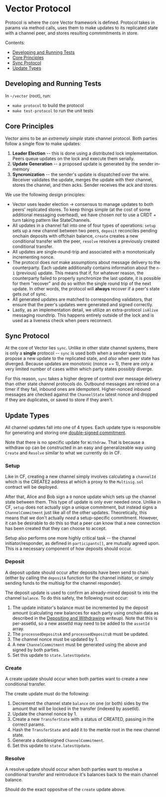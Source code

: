 # Vector Protocol

Protocol is where the core Vector framework is defined. Protocol takes in params via method calls, uses them to make updates to its replicated state with a channel peer, and stores resulting commmitments in store.

Contents:

- [Developing and Running Tests](https://github.com/connext/vector/tree/master/modules/protocol#developing-and-running-tests)
- [Core Principles](https://github.com/connext/vector/tree/master/modules/protocol#core-principles)
- [Sync Protocol](https://github.com/connext/vector/tree/master/modules/protocol#sync)
- [Update Types](https://github.com/connext/vector/tree/master/modules/protocol#update-types)

## Developing and Running Tests

In `~/vector` (root), run:

- `make protocol` to build the protocol
- `make test-protocol` to run the unit tests

## Core Principles

Vector aims to be an _extremely simple_ state channel protocol. Both parties follow a single flow to make updates:

1. **Leader Election** -- this is done using a distributed lock implementation. Peers queue updates on the lock and execute them serially.
2. **Update Generation** -- a proposed update is generated by the sender in-memory
3. **Syncronization** -- the sender's update is dispatched over the wire. Receiver validates the update, merges the update with their channel, stores the channel, and then acks. Sender receives the ack and stores.

We use the following design principles:

- Vector uses leader election -> consensus to manage updates to both peers' replicated stores. To keep things simple (at the cost of some additional messaging overhead), we have chosen _not_ to use a CRDT + turn taking pattern like StateChannels.
- All updates in a channel fall into one of four types of operations: `setup` sets up a new channel between two peers, `deposit` reconciles pending onchain deposits with offchain balance, `create` creates a new conditional transfer with the peer, `resolve` resolves a previously created conditional transfer.
- All updates are single-round-trip and associated with a monotonically incrementing nonce.
- The protocol does _not_ make assumptions about message delivery to the counterparty. Each update additionally contains information about the `n-1` (previous) update. This means that if, for whatever reason, the counterparty failed to properly synchronize the last update, it is possible for them "recover" and do so within the single round trip of the next update. In other words, the protocol will **always** recover if a peer's state gets out of sync.
- All generated updates are matched to corresponding validators, that ensure that the peer's updates were generated and signed correctly.
- Lastly, as an implementation detail, we utilize an extra-protocol `isAlive` messaging roundtrip. This happens entirely outside of the lock and is used as a liveness check when peers reconnect.

## Sync Protocol

At the core of Vector lies `sync`. Unlike in other state channel systems, there is only a **single** protocol -- `sync` is used both when a sender wants to propose a new update to the replicated state, and _also_ when peer state has diverged. Because updates are monotonic (nonce += 1), there are only a very limited number of cases within which party states possibly diverge.

For this reason, `sync` takes a higher degree of control over message delivery than other state channel protocols do. Outbound messages are retried on a timer if they fail, inbound ones are idempotent. Higher-nonced inbound messages are checked against the `ChannelState` latest nonce and dropped if they are duplicates, or saved to store if they aren't.

## Update Types

All channel updates fall into one of 4 types. Each update type is responsible for generating and storing one [double-signed commitment](https://github.com/connext/vector/blob/master/modules/contracts/README.md#commitments).

Note that there is no specific update for `Withdraw`. That is because a withdraw op can be constructed in an easy and generalizeable way using `Create` and `Resolve` similar to what we currently do in CF.

### Setup

Like in CF, creating a new channel simply involves calculating a `channelId` which is the CREATE2 address at which a proxy to the `Multisig.sol` contract will be deployed.

After that, Alice and Bob sign a `0` nonce update which sets up the channel state between them. This type of update is only ever needed once. Unlike in CF, `setup` does not actually sign a unique commitment, but instead signs a `ChannelCommitment` just like all of the other updates. Theoretically, this means that we don't actually _need_ a setup-specific commitment. However, it can be desirable to do this so that a peer can know that a new connection has been created that they can choose to accept.

Setup also performs one more highly critical task -- the channel initiator/responder, as defined in `participants[]`, are mutually agreed upon. This is a necessary component of how deposits should occur.

### Deposit

A deposit update should occur after deposits have been send to chain (either by calling the `depositA` function for the channel initiator, or simply sending funds to the multisig for the channel responder).

The deposit update is used to confirm an already-mined deposit tx into the channel `balance`. To do this safely, the following must occur:

1. The update initiator's balance must be incremented by the deposit amount (calculating new balances for each party using onchain data as described in the [Depositing and Withdrawing](https://github.com/connext/vector/blob/master/modules/contracts/README.md#depositing-and-withdrawing) writeup). Note that this is per-assetId, so a new assetId may need to be added to the `assetId` array.
2. The `processedDepositsA` and `processedDepositsB` must be updated.
3. The channel nonce must be updated by 1.
4. A new `ChannelCommitment` must be generated using the above and signed by both parties.
5. Set this update to `state.latestUpdate`.

### Create

A create update should occur when both parties want to create a new conditional transfer.

The create update must do the following:

1. Decrement the channel state `balance` on one (or both) sides by the amount that will be locked in the transfer (indexed by assetId).
2. Update the channel nonce by 1.
3. Create a new `TransferState` with a status of CREATED, passing in the correct params.
4. Hash the `TransferState` and add it to the merkle root in the new channel state.
5. Generate a duoblesigned `ChannelCommitment`.
6. Set this update to `state.latestUpdate`.

### Resolve

A resolve update should occur when both parties want to resolve a conditional transfer and reintroduce it's balances back to the main channel balance.

Should do the exact oppositve of the `create` update above.
